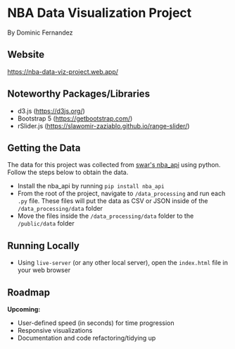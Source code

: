 # NBA Data Visualization Project
By Dominic Fernandez

## Website
<a href="https://nba-data-viz-project.web.app/">https://nba-data-viz-project.web.app/</a>

## Noteworthy Packages/Libraries
- d3.js (https://d3js.org/)
- Bootstrap 5 (https://getbootstrap.com/)
- rSlider.js (https://slawomir-zaziablo.github.io/range-slider/)

## Getting the Data
The data for this project was collected from <a href="https://github.com/swar/nba_api">swar's nba_api</a> using python. Follow the steps below to obtain the data.
- Install the nba_api by running `pip install nba_api`
- From the root of the project, navigate to `/data_processing` and run each `.py` file. These files will put the data as CSV or JSON inside of the `/data_processing/data` folder
- Move the files inside the `/data_processing/data` folder to the `/public/data` folder

## Running Locally
- Using `live-server` (or any other local server), open the `index.html` file in your web browser

## Roadmap
<b>Upcoming:</b>
- User-defined speed (in seconds) for time progression
- Responsive visualizations  
- Documentation and code refactoring/tidying up
